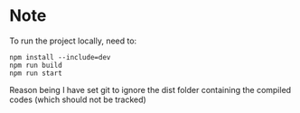 # Note

To run the project locally, need to:

```console
npm install --include=dev
npm run build
npm run start
```

Reason being I have set git to ignore the dist folder containing the compiled codes (which should not be tracked)
